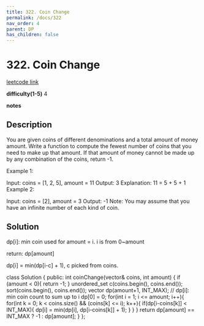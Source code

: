 ```yaml
---
title: 322. Coin Change
permalink: /docs/322
nav_order: 4
parent: DP
has_children: false
---
```

# 322. Coin Change
[leetcode link](https://leetcode.com/problems/coin-change/)

**difficulty(1-5)** 
4

**notes**   


## Description

You are given coins of different denominations and a total amount of money amount. Write a function to compute the fewest number of coins that you need to make up that amount. If that amount of money cannot be made up by any combination of the coins, return -1.

Example 1:

Input: coins = [1, 2, 5], amount = 11
Output: 3 
Explanation: 11 = 5 + 5 + 1
Example 2:

Input: coins = [2], amount = 3
Output: -1
Note:
You may assume that you have an infinite number of each kind of coin.

## Solution

dp[i]: min coin used for amount = i. i is from 0~amount

return: dp[amount]

dp[i] = min(dp[i-c] + 1), c picked from coins.

class Solution {
public:
    int coinChange(vector<int>& coins, int amount) {
        if (amount < 0){
            return -1;
        }
        unordered_set<int> c(coins.begin(), coins.end());
        sort(coins.begin(), coins.end());
        vector<int> dp(amount+1, INT_MAX); // dp[i]: min coin count to sum up to i
        dp[0] = 0;
        for(int i = 1; i <= amount; i++){
            for(int k = 0; k < coins.size() && (coins[k] <= i); k++){
                if(dp[i-coins[k]] < INT_MAX){
                    dp[i] = min(dp[i], dp[i-coins[k]] + 1);
                }
            }
        }
        return dp[amount] == INT_MAX ? -1 : dp[amount];
    }
};

<!-- 
Default label
{: .label }

Blue label
{: .label .label-blue }

Stable
{: .label .label-green }

New release
{: .label .label-purple }

Coming soon
{: .label .label-yellow }

Deprecated
{: .label .label-red } -->
